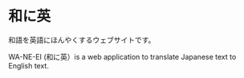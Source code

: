 # 和に英
 和語を英語にほんやくするウェブサイトです。

WA-NE-EI (和に英）is a web application to translate Japanese text to English text.

